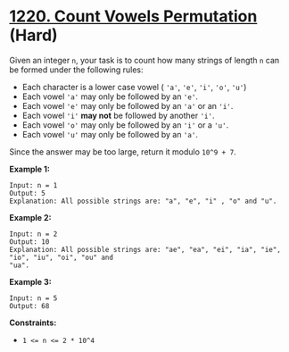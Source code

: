 # [1220. Count Vowels Permutation][link] (Hard)

[link]: https://leetcode.com/problems/count-vowels-permutation/

Given an integer `n`, your task is to count how many strings of length `n` can be formed under the
following rules:

- Each character is a lower case vowel ( `'a'`, `'e'`, `'i'`, `'o'`, `'u'`)
- Each vowel `'a'` may only be followed by an `'e'`.
- Each vowel `'e'` may only be followed by an `'a'` or an `'i'`.
- Each vowel `'i'` **may not** be followed by another `'i'`.
- Each vowel `'o'` may only be followed by an `'i'` or a `'u'`.
- Each vowel `'u'` may only be followed by an `'a'`.

Since the answer may be too large, return it modulo `10^9 + 7`.

**Example 1:**

```
Input: n = 1
Output: 5
Explanation: All possible strings are: "a", "e", "i" , "o" and "u".
```

**Example 2:**

```
Input: n = 2
Output: 10
Explanation: All possible strings are: "ae", "ea", "ei", "ia", "ie", "io", "iu", "oi", "ou" and
"ua".
```

**Example 3:**

```
Input: n = 5
Output: 68
```

**Constraints:**

- `1 <= n <= 2 * 10^4`
